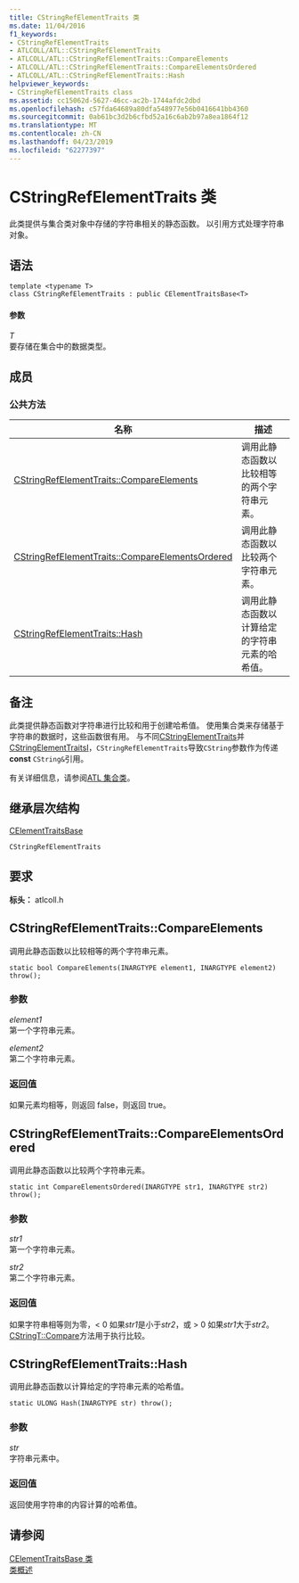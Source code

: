 ```yaml
---
title: CStringRefElementTraits 类
ms.date: 11/04/2016
f1_keywords:
- CStringRefElementTraits
- ATLCOLL/ATL::CStringRefElementTraits
- ATLCOLL/ATL::CStringRefElementTraits::CompareElements
- ATLCOLL/ATL::CStringRefElementTraits::CompareElementsOrdered
- ATLCOLL/ATL::CStringRefElementTraits::Hash
helpviewer_keywords:
- CStringRefElementTraits class
ms.assetid: cc15062d-5627-46cc-ac2b-1744afdc2dbd
ms.openlocfilehash: c57fda64689a80dfa548977e56b0416641bb4360
ms.sourcegitcommit: 0ab61bc3d2b6cfbd52a16c6ab2b97a8ea1864f12
ms.translationtype: MT
ms.contentlocale: zh-CN
ms.lasthandoff: 04/23/2019
ms.locfileid: "62277397"
---
```

# <a name="cstringrefelementtraits-class"></a>CStringRefElementTraits 类

此类提供与集合类对象中存储的字符串相关的静态函数。 以引用方式处理字符串对象。

## <a name="syntax"></a>语法

```
template <typename T>
class CStringRefElementTraits : public CElementTraitsBase<T>
```

#### <a name="parameters"></a>参数

*T*<br/>
要存储在集合中的数据类型。

## <a name="members"></a>成员

### <a name="public-methods"></a>公共方法

|名称|描述|
|----------|-----------------|
|[CStringRefElementTraits::CompareElements](#compareelements)|调用此静态函数以比较相等的两个字符串元素。|
|[CStringRefElementTraits::CompareElementsOrdered](#compareelementsordered)|调用此静态函数以比较两个字符串元素。|
|[CStringRefElementTraits::Hash](#hash)|调用此静态函数以计算给定的字符串元素的哈希值。|

## <a name="remarks"></a>备注

此类提供静态函数对字符串进行比较和用于创建哈希值。 使用集合类来存储基于字符串的数据时，这些函数很有用。 与不同[CStringElementTraits](../../atl/reference/cstringelementtraits-class.md)并[CStringElementTraitsI](../../atl/reference/cstringelementtraitsi-class.md)，`CStringRefElementTraits`导致`CString`参数作为传递**const** `CString&`引用。

有关详细信息，请参阅[ATL 集合类](../../atl/atl-collection-classes.md)。

## <a name="inheritance-hierarchy"></a>继承层次结构

[CElementTraitsBase](../../atl/reference/celementtraitsbase-class.md)

`CStringRefElementTraits`

## <a name="requirements"></a>要求

**标头：** atlcoll.h

##  <a name="compareelements"></a>  CStringRefElementTraits::CompareElements

调用此静态函数以比较相等的两个字符串元素。

```
static bool CompareElements(INARGTYPE element1, INARGTYPE element2) throw();
```

### <a name="parameters"></a>参数

*element1*<br/>
第一个字符串元素。

*element2*<br/>
第二个字符串元素。

### <a name="return-value"></a>返回值

如果元素均相等，则返回 false，则返回 true。

##  <a name="compareelementsordered"></a>  CStringRefElementTraits::CompareElementsOrdered

调用此静态函数以比较两个字符串元素。

```
static int CompareElementsOrdered(INARGTYPE str1, INARGTYPE str2) throw();
```

### <a name="parameters"></a>参数

*str1*<br/>
第一个字符串元素。

*str2*<br/>
第二个字符串元素。

### <a name="return-value"></a>返回值

如果字符串相等则为零，< 0 如果*str1*是小于*str2*，或 > 0 如果*str1*大于*str2*。 [CStringT::Compare](../../atl-mfc-shared/reference/cstringt-class.md#compare)方法用于执行比较。

##  <a name="hash"></a>  CStringRefElementTraits::Hash

调用此静态函数以计算给定的字符串元素的哈希值。

```
static ULONG Hash(INARGTYPE str) throw();
```

### <a name="parameters"></a>参数

*str*<br/>
字符串元素中。

### <a name="return-value"></a>返回值

返回使用字符串的内容计算的哈希值。

## <a name="see-also"></a>请参阅

[CElementTraitsBase 类](../../atl/reference/celementtraitsbase-class.md)<br/>
[类概述](../../atl/atl-class-overview.md)
